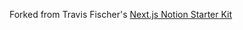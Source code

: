 Forked from Travis Fischer's [Next.js Notion Starter Kit](https://github.com/transitive-bullshit/nextjs-notion-starter-kit)